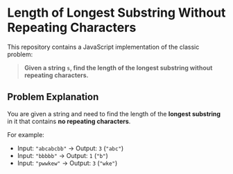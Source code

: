 # Length of Longest Substring Without Repeating Characters

This repository contains a JavaScript implementation of the classic problem:

> **Given a string `s`, find the length of the longest substring without repeating characters.**

##  Problem Explanation

You are given a string and need to find the length of the **longest substring** in it that contains **no repeating characters**.

For example:

- Input: `"abcabcbb"` → Output: `3` (`"abc"`)
- Input: `"bbbbb"` → Output: `1` (`"b"`)
- Input: `"pwwkew"` → Output: `3` (`"wke"`)


